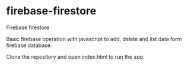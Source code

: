 # firebase-firestore
Firebase firestore

Basic firebase operation with javascript to add, delete and list data form firebase database. 

Clone the repository and open index.html to run the app.
